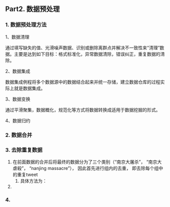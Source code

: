 ## Part2. 数据预处理

### 1. 数据预处理方法

1、数据清理

通过填写缺失的值、光滑噪声数据、识别或删除离群点并解决不一致性来“清理”数据。主要是达到如下目标：格式标准化，异常数据清除，错误纠正，重复数据的清除。

2、数据集成

数据集成例程将多个数据源中的数据结合起来并统一存储，建立数据仓库的过程实际上就是数据集成。

3、数据变换

通过平滑聚集，数据概化，规范化等方式将数据转换成适用于数据挖掘的形式。

4、数据归约

### 2. 数据合并

### 3. 去除重复数据

1. 在前面数据的合并后将最终的数据分为了三个类别（“南京大屠杀”， “南京大虐殺”， “nanjing massacre”）， 因此首先进行组内的去重， 即去除每个组中的重复tweet
   1. 具体方法为：
2. 
### 4. 